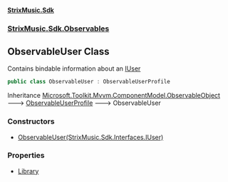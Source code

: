 #### [StrixMusic.Sdk](./index.md 'index')
### [StrixMusic.Sdk.Observables](./StrixMusic-Sdk-Observables.md 'StrixMusic.Sdk.Observables')
## ObservableUser Class
Contains bindable information about an [IUser](./StrixMusic-Sdk-Interfaces-IUser.md 'StrixMusic.Sdk.Interfaces.IUser')  
```csharp
public class ObservableUser : ObservableUserProfile
```
Inheritance [Microsoft.Toolkit.Mvvm.ComponentModel.ObservableObject](https://docs.microsoft.com/en-us/dotnet/api/Microsoft.Toolkit.Mvvm.ComponentModel.ObservableObject 'Microsoft.Toolkit.Mvvm.ComponentModel.ObservableObject') &#129106; [ObservableUserProfile](./StrixMusic-Sdk-Observables-ObservableUserProfile.md 'StrixMusic.Sdk.Observables.ObservableUserProfile') &#129106; ObservableUser  
### Constructors
- [ObservableUser(StrixMusic.Sdk.Interfaces.IUser)](./StrixMusic-Sdk-Observables-ObservableUser-ObservableUser(StrixMusic-Sdk-Interfaces-IUser).md 'StrixMusic.Sdk.Observables.ObservableUser.ObservableUser(StrixMusic.Sdk.Interfaces.IUser)')
### Properties
- [Library](./StrixMusic-Sdk-Observables-ObservableUser-Library.md 'StrixMusic.Sdk.Observables.ObservableUser.Library')
